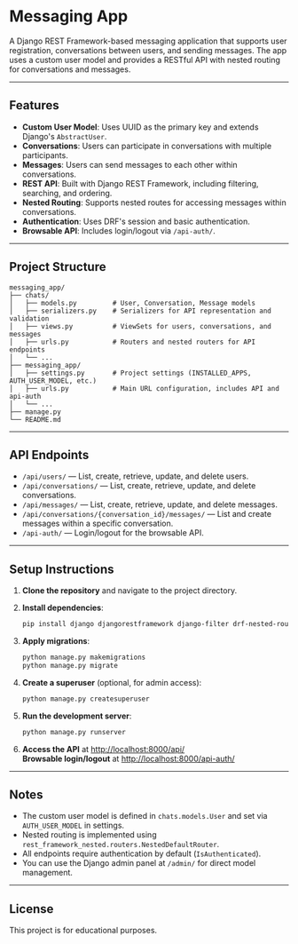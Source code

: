 # Messaging App

A Django REST Framework-based messaging application that supports user registration, conversations between users, and sending messages. The app uses a custom user model and provides a RESTful API with nested routing for conversations and messages.

---

## Features

- **Custom User Model**: Uses UUID as the primary key and extends Django's `AbstractUser`.
- **Conversations**: Users can participate in conversations with multiple participants.
- **Messages**: Users can send messages to each other within conversations.
- **REST API**: Built with Django REST Framework, including filtering, searching, and ordering.
- **Nested Routing**: Supports nested routes for accessing messages within conversations.
- **Authentication**: Uses DRF's session and basic authentication.
- **Browsable API**: Includes login/logout via `/api-auth/`.

---

## Project Structure

```
messaging_app/
├── chats/
│   ├── models.py         # User, Conversation, Message models
│   ├── serializers.py    # Serializers for API representation and validation
│   ├── views.py          # ViewSets for users, conversations, and messages
│   ├── urls.py           # Routers and nested routers for API endpoints
│   └── ...
├── messaging_app/
│   ├── settings.py       # Project settings (INSTALLED_APPS, AUTH_USER_MODEL, etc.)
│   ├── urls.py           # Main URL configuration, includes API and api-auth
│   └── ...
├── manage.py
└── README.md
```

---

## API Endpoints

- `/api/users/` — List, create, retrieve, update, and delete users.
- `/api/conversations/` — List, create, retrieve, update, and delete conversations.
- `/api/messages/` — List, create, retrieve, update, and delete messages.
- `/api/conversations/{conversation_id}/messages/` — List and create messages within a specific conversation.
- `/api-auth/` — Login/logout for the browsable API.

---

## Setup Instructions

1. **Clone the repository** and navigate to the project directory.

2. **Install dependencies**:
    ```sh
    pip install django djangorestframework django-filter drf-nested-routers
    ```

3. **Apply migrations**:
    ```sh
    python manage.py makemigrations
    python manage.py migrate
    ```

4. **Create a superuser** (optional, for admin access):
    ```sh
    python manage.py createsuperuser
    ```

5. **Run the development server**:
    ```sh
    python manage.py runserver
    ```

6. **Access the API** at [http://localhost:8000/api/](http://localhost:8000/api/)  
   **Browsable login/logout** at [http://localhost:8000/api-auth/](http://localhost:8000/api-auth/)

---

## Notes

- The custom user model is defined in `chats.models.User` and set via `AUTH_USER_MODEL` in settings.
- Nested routing is implemented using `rest_framework_nested.routers.NestedDefaultRouter`.
- All endpoints require authentication by default (`IsAuthenticated`).
- You can use the Django admin panel at `/admin/` for direct model management.

---

## License

This project is for educational purposes.